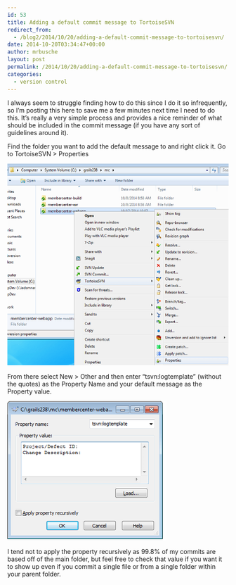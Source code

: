 ```yaml
---
id: 53
title: Adding a default commit message to TortoiseSVN
redirect_from:
  - /blog2/2014/10/20/adding-a-default-commit-message-to-tortoisesvn/
date: 2014-10-20T03:34:47+00:00
author: mrbusche
layout: post
permalink: /2014/10/20/adding-a-default-commit-message-to-tortoisesvn/
categories:
  - version control
---
```

I always seem to struggle finding how to do this since I do it so infrequently, so I&#8217;m posting this here to save me a few minutes next time I need to do this. It&#8217;s really a very simple process and provides a nice reminder of what should be included in the commit message (if you have any sort of guidelines around it).

Find the folder you want to add the default message to and right click it. Go to TortoiseSVN > Properties

<img src="images/2015/05/tortoisesvnproperties.png" alt="tortoisesvnproperties" />

From there select New > Other and then enter &#8220;tsvn:logtemplate&#8221; (without the quotes) as the Property Name and your default message as the Property value.

<img src="images/2015/05/log-description.png" alt="log description" />

I tend not to apply the property recursively as 99.8% of my commits are based off of the main folder, but feel free to check that value if you want it to show up even if you commit a single file or from a single folder within your parent folder.